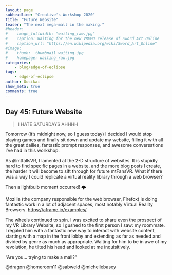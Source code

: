```yaml
---
layout: page
subheadline: "Creative's Workshop 2020"
title: "Future Website"
teaser: "The next mega-mall in the making."
#header:
#    image_fullwidth: "waiting_raw.jpg"
#    caption: Waiting for the new VRMMO release of Sword Art Online
#    caption_url: "https://en.wikipedia.org/wiki/Sword_Art_Online"
#image:
#    thumb:  thumbnail_waiting.jpg
#    homepage: waiting_raw.jpg
categories:
    - blog/edge-of-eclipse
tags:
    - edge-of-eclipse
author: Ousikai
show_meta: true
comments: true
---
```

## Day 45: Future Website
> I HATE SATURDAYS AHHHH

Tomorrow (it’s midnight now, so I guess today) I decided I would stop playing games and finally sit
down and update my website, filling it with all the great dailies, fantastic prompt responses, and awesome conversations I’ve had in this workshop. 

As @mtfallsVR, I lamented at the 2-D structure of websites. It is stupidly hard to find specific pages in a website, and the more blog posts I create, the harder it will become to sift through for future mtFansVR. What if there was a way I could replicate a virtual reality library through a web browser? 

Then a lightbulb moment occurred! :cloud_with_lightning: 

Mozilla (the company responsible for the web browser, Firefox) is doing fantastic work in a lot of adjacent spaces, most notably Virtual Reality Browsers. https://aframe.io/examples/

The wheels continued to spin. I was excited to share even the prospect of my VR Library Website, so I gushed to the first person I saw: my roommate. I regaled him with a fantastic new way to interact with website content, starting with a map in the front lobby and extending as far as needed and divided by genre as much as appropriate. Waiting for him to be in awe of my revolution, he tilted his head and looked at me inquisitively.

“Are you... trying to make a mall?”

@dragon @homeroom11 @sabweld @michellebasey